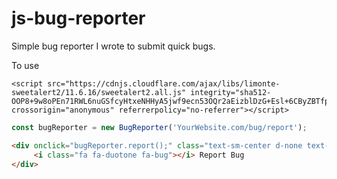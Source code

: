 # js-bug-reporter
Simple bug reporter I wrote to submit quick bugs.


To use

```
<script src="https://cdnjs.cloudflare.com/ajax/libs/limonte-sweetalert2/11.6.16/sweetalert2.all.js" integrity="sha512-OOP8+9w8oPEn71RWL6nuGSfcyHtxeNHHyA5jwf9ecn53OQr2aEizblDzG+Esl+6CByZBTfp/bn2At5oBqwGFYw==" crossorigin="anonymous" referrerpolicy="no-referrer"></script>
```

```js
const bugReporter = new BugReporter('YourWebsite.com/bug/report');
```

```html
<div onclick="bugReporter.report();" class="text-sm-center d-none text-uppercase d-sm-block">
     <i class="fa fa-duotone fa-bug"></i> Report Bug
</div>
```
